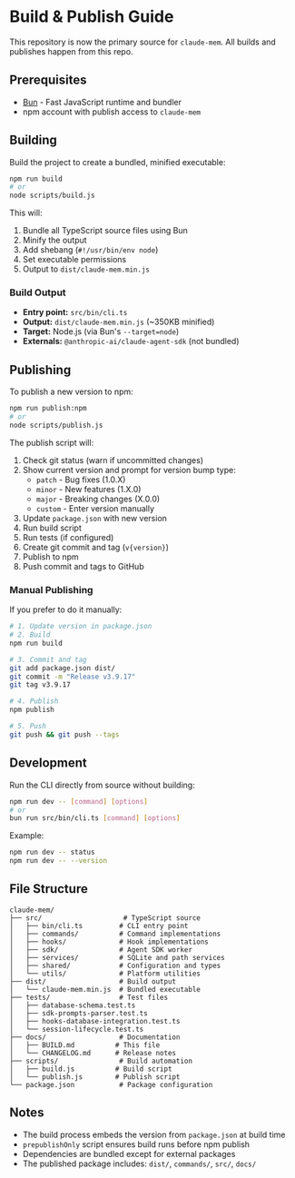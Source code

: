 # Build & Publish Guide

This repository is now the primary source for `claude-mem`. All builds and publishes happen from this repo.

## Prerequisites

- [Bun](https://bun.sh) - Fast JavaScript runtime and bundler
- npm account with publish access to `claude-mem`

## Building

Build the project to create a bundled, minified executable:

```bash
npm run build
# or
node scripts/build.js
```

This will:
1. Bundle all TypeScript source files using Bun
2. Minify the output
3. Add shebang (`#!/usr/bin/env node`)
4. Set executable permissions
5. Output to `dist/claude-mem.min.js`

### Build Output

- **Entry point:** `src/bin/cli.ts`
- **Output:** `dist/claude-mem.min.js` (~350KB minified)
- **Target:** Node.js (via Bun's `--target=node`)
- **Externals:** `@anthropic-ai/claude-agent-sdk` (not bundled)

## Publishing

To publish a new version to npm:

```bash
npm run publish:npm
# or
node scripts/publish.js
```

The publish script will:
1. Check git status (warn if uncommitted changes)
2. Show current version and prompt for version bump type:
   - `patch` - Bug fixes (1.0.X)
   - `minor` - New features (1.X.0)
   - `major` - Breaking changes (X.0.0)
   - `custom` - Enter version manually
3. Update `package.json` with new version
4. Run build script
5. Run tests (if configured)
6. Create git commit and tag (`v{version}`)
7. Publish to npm
8. Push commit and tags to GitHub

### Manual Publishing

If you prefer to do it manually:

```bash
# 1. Update version in package.json
# 2. Build
npm run build

# 3. Commit and tag
git add package.json dist/
git commit -m "Release v3.9.17"
git tag v3.9.17

# 4. Publish
npm publish

# 5. Push
git push && git push --tags
```

## Development

Run the CLI directly from source without building:

```bash
npm run dev -- [command] [options]
# or
bun run src/bin/cli.ts [command] [options]
```

Example:
```bash
npm run dev -- status
npm run dev -- --version
```

## File Structure

```
claude-mem/
├── src/                    # TypeScript source
│   ├── bin/cli.ts         # CLI entry point
│   ├── commands/          # Command implementations
│   ├── hooks/             # Hook implementations
│   ├── sdk/               # Agent SDK worker
│   ├── services/          # SQLite and path services
│   ├── shared/            # Configuration and types
│   └── utils/             # Platform utilities
├── dist/                  # Build output
│   └── claude-mem.min.js  # Bundled executable
├── tests/                 # Test files
│   ├── database-schema.test.ts
│   ├── sdk-prompts-parser.test.ts
│   ├── hooks-database-integration.test.ts
│   └── session-lifecycle.test.ts
├── docs/                  # Documentation
│   ├── BUILD.md          # This file
│   └── CHANGELOG.md      # Release notes
├── scripts/               # Build automation
│   ├── build.js          # Build script
│   └── publish.js        # Publish script
└── package.json           # Package configuration
```

## Notes

- The build process embeds the version from `package.json` at build time
- `prepublishOnly` script ensures build runs before npm publish
- Dependencies are bundled except for external packages
- The published package includes: `dist/`, `commands/`, `src/`, `docs/`
